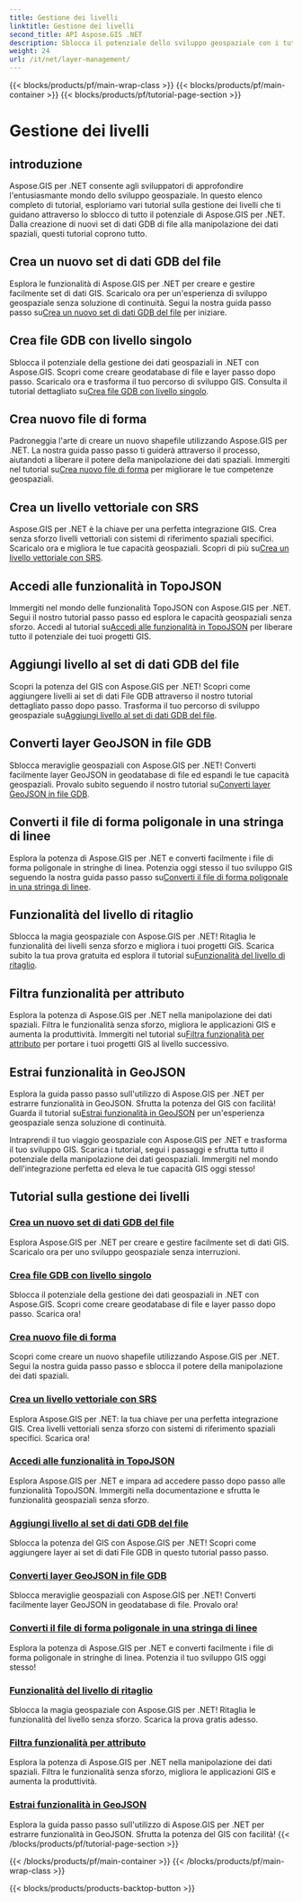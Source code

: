 ```yaml
---
title: Gestione dei livelli
linktitle: Gestione dei livelli
second_title: API Aspose.GIS .NET
description: Sblocca il potenziale dello sviluppo geospaziale con i tutorial Aspose.GIS per .NET. Crea, gestisci e manipola facilmente set di dati GIS.
weight: 24
url: /it/net/layer-management/
---
```


{{< blocks/products/pf/main-wrap-class >}}
{{< blocks/products/pf/main-container >}}
{{< blocks/products/pf/tutorial-page-section >}}

# Gestione dei livelli

## introduzione

Aspose.GIS per .NET consente agli sviluppatori di approfondire l'entusiasmante mondo dello sviluppo geospaziale. In questo elenco completo di tutorial, esploriamo vari tutorial sulla gestione dei livelli che ti guidano attraverso lo sblocco di tutto il potenziale di Aspose.GIS per .NET. Dalla creazione di nuovi set di dati GDB di file alla manipolazione dei dati spaziali, questi tutorial coprono tutto.

## Crea un nuovo set di dati GDB del file 
 Esplora le funzionalità di Aspose.GIS per .NET per creare e gestire facilmente set di dati GIS. Scaricalo ora per un'esperienza di sviluppo geospaziale senza soluzione di continuità. Segui la nostra guida passo passo su[Crea un nuovo set di dati GDB del file](./create-new-file-gdb-dataset/) per iniziare.

## Crea file GDB con livello singolo 
 Sblocca il potenziale della gestione dei dati geospaziali in .NET con Aspose.GIS. Scopri come creare geodatabase di file e layer passo dopo passo. Scaricalo ora e trasforma il tuo percorso di sviluppo GIS. Consulta il tutorial dettagliato su[Crea file GDB con livello singolo](./create-file-gdb-with-single-layer/).

## Crea nuovo file di forma 
 Padroneggia l'arte di creare un nuovo shapefile utilizzando Aspose.GIS per .NET. La nostra guida passo passo ti guiderà attraverso il processo, aiutandoti a liberare il potere della manipolazione dei dati spaziali. Immergiti nel tutorial su[Crea nuovo file di forma](./create-new-shapefile/) per migliorare le tue competenze geospaziali.

## Crea un livello vettoriale con SRS 
Aspose.GIS per .NET è la chiave per una perfetta integrazione GIS. Crea senza sforzo livelli vettoriali con sistemi di riferimento spaziali specifici. Scaricalo ora e migliora le tue capacità geospaziali. Scopri di più su[Crea un livello vettoriale con SRS](./create-vector-layer-with-srs/).

## Accedi alle funzionalità in TopoJSON 
 Immergiti nel mondo delle funzionalità TopoJSON con Aspose.GIS per .NET. Segui il nostro tutorial passo passo ed esplora le capacità geospaziali senza sforzo. Accedi al tutorial su[Accedi alle funzionalità in TopoJSON](./access-features-in-topojson/) per liberare tutto il potenziale dei tuoi progetti GIS.

## Aggiungi livello al set di dati GDB del file 
 Scopri la potenza del GIS con Aspose.GIS per .NET! Scopri come aggiungere livelli ai set di dati File GDB attraverso il nostro tutorial dettagliato passo dopo passo. Trasforma il tuo percorso di sviluppo geospaziale su[Aggiungi livello al set di dati GDB del file](./add-layer-to-file-gdb-dataset/).

## Converti layer GeoJSON in file GDB 
 Sblocca meraviglie geospaziali con Aspose.GIS per .NET! Converti facilmente layer GeoJSON in geodatabase di file ed espandi le tue capacità geospaziali. Provalo subito seguendo il nostro tutorial su[Converti layer GeoJSON in file GDB](./convert-geojson-layer-to-file-gdb/).

## Converti il file di forma poligonale in una stringa di linee 
Esplora la potenza di Aspose.GIS per .NET e converti facilmente i file di forma poligonale in stringhe di linea. Potenzia oggi stesso il tuo sviluppo GIS seguendo la nostra guida passo passo su[Converti il file di forma poligonale in una stringa di linee](./convert-polygon-shapefile-to-linestring/).

## Funzionalità del livello di ritaglio 
 Sblocca la magia geospaziale con Aspose.GIS per .NET! Ritaglia le funzionalità dei livelli senza sforzo e migliora i tuoi progetti GIS. Scarica subito la tua prova gratuita ed esplora il tutorial su[Funzionalità del livello di ritaglio](./crop-layer-features/).

## Filtra funzionalità per attributo 
 Esplora la potenza di Aspose.GIS per .NET nella manipolazione dei dati spaziali. Filtra le funzionalità senza sforzo, migliora le applicazioni GIS e aumenta la produttività. Immergiti nel tutorial su[Filtra funzionalità per attributo](./filter-features-by-attribute/) per portare i tuoi progetti GIS al livello successivo.

## Estrai funzionalità in GeoJSON 
 Esplora la guida passo passo sull'utilizzo di Aspose.GIS per .NET per estrarre funzionalità in GeoJSON. Sfrutta la potenza del GIS con facilità! Guarda il tutorial su[Estrai funzionalità in GeoJSON](./extract-features-to-geojson/) per un'esperienza geospaziale senza soluzione di continuità.

Intraprendi il tuo viaggio geospaziale con Aspose.GIS per .NET e trasforma il tuo sviluppo GIS. Scarica i tutorial, segui i passaggi e sfrutta tutto il potenziale della manipolazione dei dati geospaziali. Immergiti nel mondo dell'integrazione perfetta ed eleva le tue capacità GIS oggi stesso!
## Tutorial sulla gestione dei livelli
### [Crea un nuovo set di dati GDB del file](./create-new-file-gdb-dataset/)
Esplora Aspose.GIS per .NET per creare e gestire facilmente set di dati GIS. Scaricalo ora per uno sviluppo geospaziale senza interruzioni. 
### [Crea file GDB con livello singolo](./create-file-gdb-with-single-layer/)
Sblocca il potenziale della gestione dei dati geospaziali in .NET con Aspose.GIS. Scopri come creare geodatabase di file e layer passo dopo passo. Scarica ora!
### [Crea nuovo file di forma](./create-new-shapefile/)
Scopri come creare un nuovo shapefile utilizzando Aspose.GIS per .NET. Segui la nostra guida passo passo e sblocca il potere della manipolazione dei dati spaziali.
### [Crea un livello vettoriale con SRS](./create-vector-layer-with-srs/)
Esplora Aspose.GIS per .NET: la tua chiave per una perfetta integrazione GIS. Crea livelli vettoriali senza sforzo con sistemi di riferimento spaziali specifici. Scarica ora!
### [Accedi alle funzionalità in TopoJSON](./access-features-in-topojson/)
Esplora Aspose.GIS per .NET e impara ad accedere passo dopo passo alle funzionalità TopoJSON. Immergiti nella documentazione e sfrutta le funzionalità geospaziali senza sforzo.
### [Aggiungi livello al set di dati GDB del file](./add-layer-to-file-gdb-dataset/)
Sblocca la potenza del GIS con Aspose.GIS per .NET! Scopri come aggiungere layer ai set di dati File GDB in questo tutorial passo passo.
### [Converti layer GeoJSON in file GDB](./convert-geojson-layer-to-file-gdb/)
Sblocca meraviglie geospaziali con Aspose.GIS per .NET! Converti facilmente layer GeoJSON in geodatabase di file. Provalo ora!
### [Converti il file di forma poligonale in una stringa di linee](./convert-polygon-shapefile-to-linestring/)
Esplora la potenza di Aspose.GIS per .NET e converti facilmente i file di forma poligonale in stringhe di linea. Potenzia il tuo sviluppo GIS oggi stesso!
### [Funzionalità del livello di ritaglio](./crop-layer-features/)
Sblocca la magia geospaziale con Aspose.GIS per .NET! Ritaglia le funzionalità del livello senza sforzo. Scarica la prova gratis adesso.
### [Filtra funzionalità per attributo](./filter-features-by-attribute/)
Esplora la potenza di Aspose.GIS per .NET nella manipolazione dei dati spaziali. Filtra le funzionalità senza sforzo, migliora le applicazioni GIS e aumenta la produttività.
### [Estrai funzionalità in GeoJSON](./extract-features-to-geojson/)
Esplora la guida passo passo sull'utilizzo di Aspose.GIS per .NET per estrarre funzionalità in GeoJSON. Sfrutta la potenza del GIS con facilità! 
{{< /blocks/products/pf/tutorial-page-section >}}

{{< /blocks/products/pf/main-container >}}
{{< /blocks/products/pf/main-wrap-class >}}

{{< blocks/products/products-backtop-button >}}
